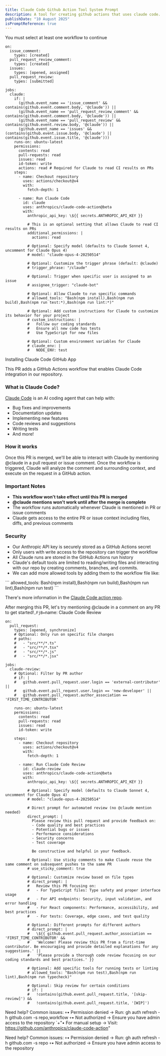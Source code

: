```yaml
---
title: Claude Code Github Action Tool System Prompt
description: A tool for creating github actions that uses claude code.
publishDate: "10 August 2025"
isPromptReference: true
---
```

You must select at least one workflow to continue
```
on:
  issue_comment:
    types: [created]
  pull_request_review_comment:
    types: [created]
  issues:
    types: [opened, assigned]
  pull_request_review:
    types: [submitted]

jobs:
  claude:
    if: |
      (github.event_name == 'issue_comment' && contains(github.event.comment.body, '@claude')) ||
      (github.event_name == 'pull_request_review_comment' && contains(github.event.comment.body, '@claude')) ||
      (github.event_name == 'pull_request_review' && contains(github.event.review.body, '@claude')) ||
      (github.event_name == 'issues' && (contains(github.event.issue.body, '@claude') || contains(github.event.issue.title, '@claude')))
    runs-on: ubuntu-latest
    permissions:
      contents: read
      pull-requests: read
      issues: read
      id-token: write
      actions: read # Required for Claude to read CI results on PRs
    steps:
      - name: Checkout repository
        uses: actions/checkout@v4
        with:
          fetch-depth: 1

      - name: Run Claude Code
        id: claude
        uses: anthropics/claude-code-action@beta
        with:
          anthropic_api_key: \${{ secrets.ANTHROPIC_API_KEY }}

          # This is an optional setting that allows Claude to read CI results on PRs
          additional_permissions: |
            actions: read
          
          # Optional: Specify model (defaults to Claude Sonnet 4, uncomment for Claude Opus 4)
          # model: "claude-opus-4-20250514"
          
          # Optional: Customize the trigger phrase (default: @claude)
          # trigger_phrase: "/claude"
          
          # Optional: Trigger when specific user is assigned to an issue
          # assignee_trigger: "claude-bot"
          
          # Optional: Allow Claude to run specific commands
          # allowed_tools: "Bash(npm install),Bash(npm run build),Bash(npm run test:*),Bash(npm run lint:*)"
          
          # Optional: Add custom instructions for Claude to customize its behavior for your project
          # custom_instructions: |
          #   Follow our coding standards
          #   Ensure all new code has tests
          #   Use TypeScript for new files
          
          # Optional: Custom environment variables for Claude
          # claude_env: |
          #   NODE_ENV: test
```
Installing Claude Code GitHub App

This PR adds a GitHub Actions workflow that enables Claude Code integration in our repository.

### What is Claude Code?

[Claude Code](https://claude.ai/code) is an AI coding agent that can help with:
- Bug fixes and improvements  
- Documentation updates
- Implementing new features
- Code reviews and suggestions
- Writing tests
- And more!

### How it works

Once this PR is merged, we'll be able to interact with Claude by mentioning @claude in a pull request or issue comment.
Once the workflow is triggered, Claude will analyze the comment and surrounding context, and execute on the request in a GitHub action.

### Important Notes

- **This workflow won't take effect until this PR is merged**
- **@claude mentions won't work until after the merge is complete**
- The workflow runs automatically whenever Claude is mentioned in PR or issue comments
- Claude gets access to the entire PR or issue context including files, diffs, and previous comments

### Security

- Our Anthropic API key is securely stored as a GitHub Actions secret
- Only users with write access to the repository can trigger the workflow
- All Claude runs are stored in the GitHub Actions run history
- Claude's default tools are limited to reading/writing files and interacting with our repo by creating comments, branches, and commits.
- We can add more allowed tools by adding them to the workflow file like:

\`\`\`
allowed_tools: Bash(npm install),Bash(npm run build),Bash(npm run lint),Bash(npm run test)
\`\`\`

There's more information in the [Claude Code action repo](https://github.com/anthropics/claude-code-action).

After merging this PR, let's try mentioning @claude in a comment on any PR to get started!`,FjB=`name: Claude Code Review
```
on:
  pull_request:
    types: [opened, synchronize]
    # Optional: Only run on specific file changes
    # paths:
    #   - "src/**/*.ts"
    #   - "src/**/*.tsx"
    #   - "src/**/*.js"
    #   - "src/**/*.jsx"

jobs:
  claude-review:
    # Optional: Filter by PR author
    # if: |
    #   github.event.pull_request.user.login == 'external-contributor' ||
    #   github.event.pull_request.user.login == 'new-developer' ||
    #   github.event.pull_request.author_association == 'FIRST_TIME_CONTRIBUTOR'
    
    runs-on: ubuntu-latest
    permissions:
      contents: read
      pull-requests: read
      issues: read
      id-token: write
    
    steps:
      - name: Checkout repository
        uses: actions/checkout@v4
        with:
          fetch-depth: 1

      - name: Run Claude Code Review
        id: claude-review
        uses: anthropics/claude-code-action@beta
        with:
          anthropic_api_key: \${{ secrets.ANTHROPIC_API_KEY }}

          # Optional: Specify model (defaults to Claude Sonnet 4, uncomment for Claude Opus 4)
          # model: "claude-opus-4-20250514"
          
          # Direct prompt for automated review (no @claude mention needed)
          direct_prompt: |
            Please review this pull request and provide feedback on:
            - Code quality and best practices
            - Potential bugs or issues
            - Performance considerations
            - Security concerns
            - Test coverage
            
            Be constructive and helpful in your feedback.

          # Optional: Use sticky comments to make Claude reuse the same comment on subsequent pushes to the same PR
          # use_sticky_comment: true
          
          # Optional: Customize review based on file types
          # direct_prompt: |
          #   Review this PR focusing on:
          #   - For TypeScript files: Type safety and proper interface usage
          #   - For API endpoints: Security, input validation, and error handling
          #   - For React components: Performance, accessibility, and best practices
          #   - For tests: Coverage, edge cases, and test quality
          
          # Optional: Different prompts for different authors
          # direct_prompt: |
          #   \${{ github.event.pull_request.author_association == 'FIRST_TIME_CONTRIBUTOR' && 
          #   'Welcome! Please review this PR from a first-time contributor. Be encouraging and provide detailed explanations for any suggestions.' ||
          #   'Please provide a thorough code review focusing on our coding standards and best practices.' }}
          
          # Optional: Add specific tools for running tests or linting
          # allowed_tools: "Bash(npm run test),Bash(npm run lint),Bash(npm run typecheck)"
          
          # Optional: Skip review for certain conditions
          # if: |
          #   !contains(github.event.pull_request.title, '[skip-review]') &&
          #   !contains(github.event.pull_request.title, '[WIP]')
```

Need help? Common issues:
`+`• Permission denied → Run: gh auth refresh -h github.com -s repo,workflow
`+`• Not authorized → Ensure you have admin access to the repository
`+"• For manual setup → Visit: https://github.com/anthropics/claude-code-action"

Need help? Common issues:
`+`• Permission denied → Run: gh auth refresh -h github.com -s repo
`+`• Not authorized → Ensure you have admin access to the repository